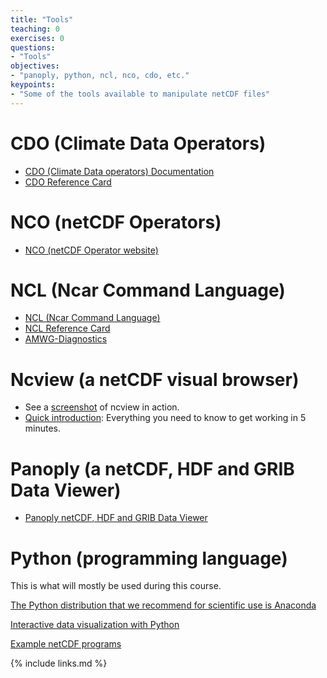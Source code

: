 ```yaml
---
title: "Tools"
teaching: 0
exercises: 0
questions:
- "Tools"
objectives:
- "panoply, python, ncl, nco, cdo, etc."
keypoints:
- "Some of the tools available to manipulate netCDF files"
---
```




# CDO (Climate Data Operators)

*   [CDO (Climate Data operators) Documentation](https://code.zmaw.de/projects/cdo)
*   [CDO Reference Card](https://code.zmaw.de/projects/cdo/embedded/cdo_refcard.pdf)

# NCO (netCDF Operators)

*   [NCO (netCDF Operator website)](http://nco.sourceforge.net)

# NCL (Ncar Command Language)


*   [NCL (Ncar Command Language)](https://www.ncl.ucar.edu/index.shtml)
*   [NCL Reference Card](https://www.ncl.ucar.edu/Document/Reference_Cards/NCL_scripting_language_reference_card_A4.pdf)
*   [AMWG-Diagnostics](http://www.cesm.ucar.edu/working_groups/Atmosphere/amwg-diagnostics-package/)

# Ncview (a netCDF visual browser)

*   See a [screenshot](http://cirrus.ucsd.edu/~pierce/software/ncview/ncview_screenshot.gif) of ncview in action.
*   [Quick introduction](http://cirrus.ucsd.edu/~pierce/software/ncview/quick_intro.html): Everything you need to know to get working in 5 minutes.

# Panoply (a netCDF, HDF and GRIB Data Viewer)

*   [Panoply netCDF, HDF and GRIB Data Viewer](http://www.giss.nasa.gov/tools/panoply/)

# Python (programming language)

This is what will mostly be used during this course.

[The Python distribution that we recommend for scientific use is Anaconda](https://www.anaconda.com/distribution/)

[Interactive data visualization with Python](https://psyplot.readthedocs.io/en/latest/)

[Example netCDF programs](http://www.unidata.ucar.edu/software/netcdf/examples/programs/)




{% include links.md %}

